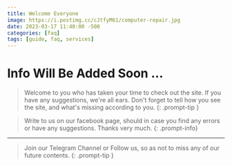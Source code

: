 ```yaml
---
title: Welcome Everyone
image: https://i.postimg.cc/cJtfyM61/computer-repair.jpg
date: 2023-03-17 11:40:00 -500
categories: [faq]
tags: [guide, faq, services]
---
```


# Info Will Be Added Soon ...
> Welcome to you who has taken your time to check out the site.
If you have any suggestions, we're all ears.
Don't forget to tell how you see the site, and what's missing according to you.
{: .prompt-tip }

> Write to us on our facebook page, should in case you find any errors or have any suggestions. Thanks very much.
{: .prompt-info}

--- 

> Join our Telegram Channel or Follow us, so as not to miss any of our future contents.
{: .prompt-tip }



